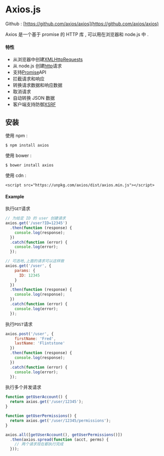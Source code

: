 # Axios.js

Github : [https://github.com/axios/axios](https://github.com/axios/axios)

Axios 是一个基于 promise 的 HTTP 库 , 可以用在浏览器和 node.js 中 .

#### 特性

* 从浏览器中创建[XMLHttpRequests](https://developer.mozilla.org/en-US/docs/Web/API/XMLHttpRequest)
* 从 node.js 创建[http](http://nodejs.org/api/http.html)请求
* 支持[Promise](https://developer.mozilla.org/en-US/docs/Web/JavaScript/Reference/Global_Objects/Promise)API
* 拦截请求和响应
* 转换请求数据和响应数据
* 取消请求
* 自动转换 JSON 数据
* 客户端支持防御[XSRF](http://en.wikipedia.org/wiki/Cross-site_request_forgery)

## 安装

使用 npm :

```
$ npm install axios
```

使用 bower :

```
$ bower install axios
```

使用 cdn :

```
<script src="https://unpkg.com/axios/dist/axios.min.js"></script>
```

#### Example

执行`GET`请求

```js
// 为给定 ID 的 user 创建请求
axios.get('/user?ID=12345')
  .then(function (response) {
    console.log(response);
  })
  .catch(function (error) {
    console.log(error);
  });

// 可选地,上面的请求可以这样做
axios.get('/user', {
    params: {
      ID: 12345
    }
  })
  .then(function (response) {
    console.log(response);
  })
  .catch(function (error) {
    console.log(error);
  });
```

执行`POST`请求

```js
axios.post('/user', {
    firstName: 'Fred',
    lastName: 'Flintstone'
  })
  .then(function (response) {
    console.log(response);
  })
  .catch(function (error) {
    console.log(error);
  });
```

执行多个并发请求

```js
function getUserAccount() {
  return axios.get('/user/12345');
}

function getUserPermissions() {
  return axios.get('/user/12345/permissions');
}

axios.all([getUserAccount(), getUserPermissions()])
  .then(axios.spread(function (acct, perms) {
    // 两个请求现在都执行完成
  }));
```



